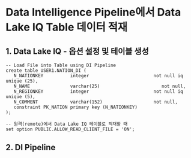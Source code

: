 # Data Intelligence Pipeline에서 Data Lake IQ Table 데이터 적재

## 1. Data Lake IQ - 옵션 설정 및 테이블 생성

    -- Load File into Table using DI Pipeline
    create table USER1.NATION_DI (
       N_NATIONKEY          integer                        not null iq unique (25),
       N_NAME               varchar(25)                       not null,
       N_REGIONKEY          integer                        not null iq unique (5),
       N_COMMENT            varchar(152)                   not null,
       constraint PK_NATION primary key (N_NATIONKEY)
    );
    
    -- 원격(remote)에서 Data Lake IQ 테이블로 적재할 때
    set option PUBLIC.ALLOW_READ_CLIENT_FILE = 'ON';

## 2. DI Pipeline


